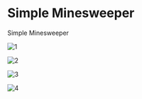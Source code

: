 # Simple Minesweeper

Simple Minesweeper

![1](https://github.com/BilalSevinc16/Simple_Minesweeper/assets/146417248/ca219cdc-68be-4d47-9fa1-460ab3b725c8)

![2](https://github.com/BilalSevinc16/Simple_Minesweeper/assets/146417248/df1a0382-541a-469c-a2f8-9859d75c43ad)

![3](https://github.com/BilalSevinc16/Simple_Minesweeper/assets/146417248/c4cb1afc-337b-4e5a-8771-b05a5e0f7722)

![4](https://github.com/BilalSevinc16/Simple_Minesweeper/assets/146417248/5e7a42d2-3adf-4040-9ce8-f25731625908)

